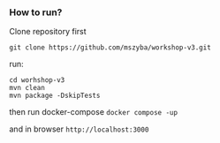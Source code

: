 ### How to run?

Clone repository first

`git clone https://github.com/mszyba/workshop-v3.git`

run:

```
cd worhshop-v3
mvn clean
mvn package -DskipTests
```

then run docker-compose `docker compose -up`


and in browser `http://localhost:3000`

